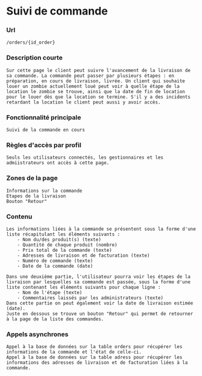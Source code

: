 # Suivi de commande

### Url
    /orders/{id_order}

### Description courte
    Sur cette page le client peut suivre l'avancement de la livraison de sa commande. La commande peut passer par plusieurs étapes : en préparation, en cours de livraison, livrée. Un client qui souhaite louer un zombie actuellement loué peut voir à quelle étape de la location le zombie se trouve, ainsi que la date de fin de location pour le louer dès que la location se termine. S'il y a des incidents retardant la location le client peut aussi y avoir accès.

### Fonctionnalité principale 
    Suivi de la commande en cours

### Règles d'accès par profil
    Seuls les utilisateurs connectés, les gestionnaires et les admiistrateurs ont accès à cette page.

### Zones de la page
    Informations sur la commande
    Etapes de la livraison
    Bouton "Retour"

### Contenu
    Les informations liées à la commande se présentent sous la forme d'une liste récapitulant les éléments suivants :
        - Nom du/des produit(s) (texte)
        - Quantité de chaque produit (nombre)
        - Prix total de la commande (texte)
        - Adresses de livraison et de facturation (texte)
        - Numéro de commande (texte)
        - Date de la commande (date)

    Dans une deuxième partie, l'utilisateur pourra voir les étapes de la livraison par lesquelles sa commande est passée, sous la forme d'une liste contenant les éléments suivants pour chaque ligne :
        - Nom de l'étape (texte)
        - Commentaires laissés par les administrateurs (texte)
    Dans cette partie on peut également voir la date de livraison estimée (date).
    Juste en dessous se trouve un bouton "Retour" qui permet de retourner à la page de la liste des commandes.

### Appels asynchrones
    Appel à la base de données sur la table orders pour récupérer les informations de la commande et l'état de celle-ci.
    Appel à la base de données sur la table adress pour récupérer les informations des adresses de livraison et de facturation liées à la commande.